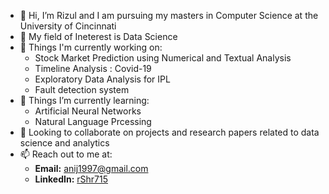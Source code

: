 - 👋 Hi, I’m Rizul and I am pursuing my masters in Computer Science at the University of Cincinnati
- 👀 My field of Ineterest is Data Science
- 🔭 Things I'm currently working on:
  - Stock Market Prediction using Numerical and Textual Analysis
  - Timeline Analysis : Covid-19
  - Exploratory Data Analysis for IPL
  - Fault detection system
- 🌱 Things I’m currently learning:
  -  Artificial Neural Networks
  -  Natural Language Prcessing
- 💞️ Looking to collaborate on projects and research papers related to data science and analytics
- 📫 Reach out to me at:
  - **Email:** anij1997@gmail.com
  - **LinkedIn:** [rShr715](https://www.linkedin.com/in/rshr715/)

<!---
anij715/anij715 is a ✨ special ✨ repository because its `README.md` (this file) appears on your GitHub profile.
You can click the Preview link to take a look at your changes.
--->
 
